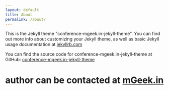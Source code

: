 ```yaml
---
layout: default
title: About
permalink: /about/
---
```


This is the Jekyll theme "conference-mgeek.in-jekyll-theme". You can find out more info about customizing your Jekyll theme, as well as basic Jekyll usage documentation at [jekyllrb.com](https://jekyllrb.com/)

You can find the source code for conference-mgeek.in-jekyll-theme at GitHub:
[conference-mgeek.in-jekyll-theme](https://github.com/mgeekin/conference-mgeek.in-jekyll-theme)


# author can be contacted at [mGeek.in](http://mgeek.in)